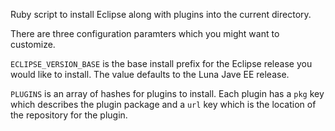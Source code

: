 Ruby script to install Eclipse along with plugins into the current directory.

There are three configuration paramters which you might want to customize.

`ECLIPSE_VERSION_BASE` is the base install prefix for the Eclipse release
you would like to install. The value defaults to the Luna Jave EE release.

`PLUGINS` is an array of hashes for plugins to install. Each plugin has a
`pkg` key which describes the plugin package and a `url` key which is the
location of the repository for the plugin.
